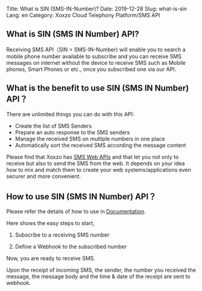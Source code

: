 Title: What is SIN (SMS-IN-Number)?
Date: 2019-12-28
Slug: what-is-sin
Lang: en
Category: Xoxzo Cloud Telephony Platform/SMS API

## What is SIN (SMS IN Number) API?
Receiving SMS API（SIN = SMS-IN-Number) will enable you to search a mobile phone number available to subscribe 
and you can receive SMS messages on internet without the device to receive SMS such as Mobile phones, Smart Phones
or etc., once you subscribed one via our API.


## What is the benefit to use SIN (SMS IN Number) API？
There are unlimited things you can do with this API:

+ Create the list of SMS Senders
+ Prepare an auto response to the SMS senders
+ Manage the received SMS on multiple numbers in one place
+ Automatically sort the received SMS according the message content 

Please find that Xoxzo has [SMS Web APIs](https://www.xoxzo.com/en/about/sms-api/) and 
that let you not only to receive but also to send the SMS from the web.
It depends on your idea how to mix and match them to create your web systems/applications
even securer and more convenient.


## How to use SIN (SMS IN Number) API？
Please refer the details of how to use in [Documentation](https://docs.xoxzo.com/en/sms.html#receive-sms-messages-api).

Here shows the easy steps to start,

1. Subscribe to a receiving SMS number

2. Define a Webhook to the subscribed number

Now, you are ready to receive SMS.

Upon the receipt of incoming SMS, the sender, the number you received the message, 
the message body and the time & date of the receipt are sent to webhook.

